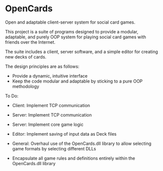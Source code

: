 OpenCards
=========

Open and adaptable client-server system for social card games.

This project is a suite of programs designed to provide a modular, adaptable, and purely OOP system for playing social card games with friends over the Internet.

The suite includes a client, server software, and a simple editor for creating new decks of cards.

The design principles are as follows:

- Provide a dynamic, intuitive interface
- Keep the code modular and adaptable by sticking to a pure OOP methodology

To Do:

- Client: Implement TCP communication

- Server: Implement TCP communication
- Server: Implement core game logic

- Editor: Implement saving of input data as Deck files

- General: Overhaul use of the OpenCards.dll library to allow selecting game formats by selecting different DLLs
- Encapsulate all game rules and definitions entirely within the OpenCards.dll library


